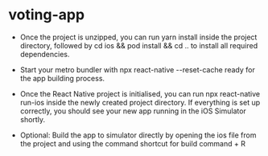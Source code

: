 # voting-app

- Once the project is unzipped, you can run yarn install inside the project directory, followed by cd ios && pod install && cd ..
  to install all required dependencies.

- Start your metro bundler with npx react-native --reset-cache ready for the app building process.

- Once the React Native project is initialised, you can run npx react-native run-ios inside the newly created project directory. If everything is set up correctly, you should see your new app running in the iOS Simulator shortly.

- Optional: Build the app to simulator directly by opening the ios file from the project and using the command shortcut for
  build command + R
